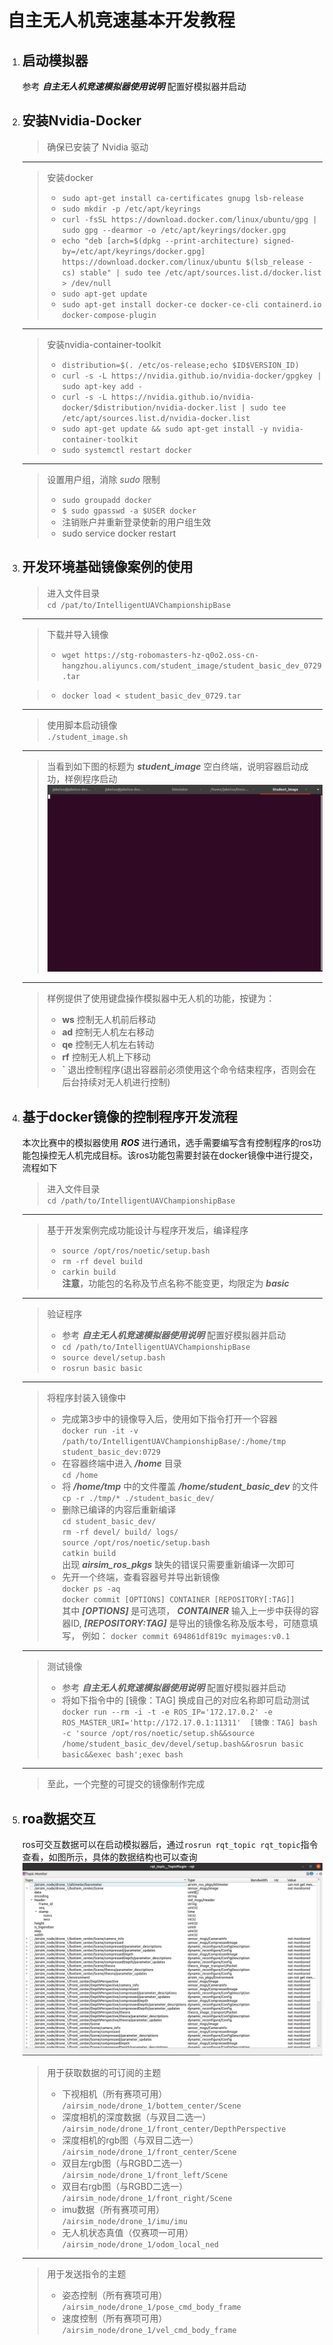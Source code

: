 # __自主无人机竞速基本开发教程__  
1. ## 启动模拟器 
    参考 ***自主无人机竞速模拟器使用说明*** 配置好模拟器并启动

2. ## 安装Nvidia-Docker
    >确保已安装了 Nvidia 驱动
    ----
    >安装docker
    >+ `sudo apt-get install ca-certificates gnupg lsb-release`
    >+ `sudo mkdir -p /etc/apt/keyrings`
    >+ `curl -fsSL https://download.docker.com/linux/ubuntu/gpg | sudo gpg --dearmor -o /etc/apt/keyrings/docker.gpg`
    >+ `echo "deb [arch=$(dpkg --print-architecture) signed-by=/etc/apt/keyrings/docker.gpg] https://download.docker.com/linux/ubuntu $(lsb_release -cs) stable" | sudo tee /etc/apt/sources.list.d/docker.list > /dev/null`
    >+ `sudo apt-get update`
    >+ `sudo apt-get install docker-ce docker-ce-cli containerd.io docker-compose-plugin`
    ----
    >安装nvidia-container-toolkit
    >+ `distribution=$(. /etc/os-release;echo $ID$VERSION_ID)`
    >+ `curl -s -L https://nvidia.github.io/nvidia-docker/gpgkey | sudo apt-key add -`
    >+ `curl -s -L https://nvidia.github.io/nvidia-docker/$distribution/nvidia-docker.list | sudo tee /etc/apt/sources.list.d/nvidia-docker.list`
    >+ `sudo apt-get update && sudo apt-get install -y nvidia-container-toolkit`
    >+ `sudo systemctl restart docker`
    ---
    >设置用户组，消除 *sudo* 限制  
    >+ `sudo groupadd docker`  
    >+ `$ sudo gpasswd -a $USER docker`  
    >+ 注销账户并重新登录使新的用户组生效
    >+ sudo service docker restart

3. ## 开发环境基础镜像案例的使用
    >进入文件目录  
    `cd /pat/to/IntelligentUAVChampionshipBase`
    ----
    >下载并导入镜像  
    >+ `wget https://stg-robomasters-hz-q0o2.oss-cn-hangzhou.aliyuncs.com/student_image/student_basic_dev_0729.tar`  
    
    >+ `docker load < student_basic_dev_0729.tar`
    ----
    >使用脚本启动镜像  
    `./student_image.sh`
    ----
    >当看到如下图的标题为 ***student_image*** 空白终端，说明容器启动成功，样例程序启动
    ![pic](./2022-07-31%2001-49-52%20%E7%9A%84%E5%B1%8F%E5%B9%95%E6%88%AA%E5%9B%BE.png)
    ---
    >样例提供了使用键盘操作模拟器中无人机的功能，按键为：
    >+ **ws** 控制无人机前后移动
    >+ **ad** 控制无人机左右移动
    >+ **qe** 控制无人机左右转动
    >+ **rf** 控制无人机上下移动
    >+ **`**  退出控制程序(退出容器前必须使用这个命令结束程序，否则会在后台持续对无人机进行控制)

4. ## 基于docker镜像的控制程序开发流程
    本次比赛中的模拟器使用 ***ROS*** 进行通讯，选手需要编写含有控制程序的ros功能包操控无人机完成目标。该ros功能包需要封装在docker镜像中进行提交，流程如下
    >进入文件目录  
    `cd /path/to/IntelligentUAVChampionshipBase`
    ----
    >基于开发案例完成功能设计与程序开发后，编译程序
    >+ `source /opt/ros/noetic/setup.bash`  
    >+ `rm -rf devel build`  
    >+ `carkin build`  
    >**注意**，功能包的名称及节点名称不能变更，均限定为 ***basic***
    ----
    > 验证程序
    >+ 参考 ***自主无人机竞速模拟器使用说明*** 配置好模拟器并启动
    >+ `cd /path/to/IntelligentUAVChampionshipBase`
    >+ `source devel/setup.bash`  
    >+ `rosrun basic basic`    
    ----
    >将程序封装入镜像中
    >+ 完成第3步中的镜像导入后，使用如下指令打开一个容器  
    `docker run -it -v /path/to/IntelligentUAVChampionshipBase/:/home/tmp   student_basic_dev:0729`  
    >+ 在容器终端中进入 ***/home*** 目录  
    `cd /home`  
    >+ 将 ***/home/tmp*** 中的文件覆盖 ***/home/student_basic_dev*** 的文件  
    `cp -r ./tmp/* ./student_basic_dev/`  
    >+ 删除已编译的内容后重新编译  
    `cd student_basic_dev/`  
    `rm -rf devel/ build/ logs/`  
    `source /opt/ros/noetic/setup.bash `  
    `catkin build`   
    出现 ***airsim_ros_pkgs*** 缺失的错误只需要重新编译一次即可
    >+ 先开一个终端，查看容器号并导出新镜像  
    `docker ps -aq`  
    `docker commit [OPTIONS] CONTAINER [REPOSITORY[:TAG]]`  
    其中 ***[OPTIONS]*** 是可选项， ***CONTAINER*** 输入上一步中获得的容器ID, ***[REPOSITORY:TAG]*** 是导出的镜像名称及版本号，可随意填写， 例如：
    `docker commit 694861df819c myimages:v0.1`
    ----
    > 测试镜像
    >+ 参考 ***自主无人机竞速模拟器使用说明*** 配置好模拟器并启动
    >+ 将如下指令中的 [镜像：TAG] 换成自己的对应名称即可启动测试
    `docker run --rm -i -t -e ROS_IP='172.17.0.2' -e ROS_MASTER_URI='http://172.17.0.1:11311'  [镜像：TAG] bash -c 'source /opt/ros/noetic/setup.sh&&source /home/student_basic_dev/devel/setup.bash&&rosrun basic basic&&exec bash';exec bash`
    ----
    >至此，一个完整的可提交的镜像制作完成

5. ## roa数据交互
    ros可交互数据可以在启动模拟器后，通过`rosrun rqt_topic rqt_topic`指令查看，如图所示，具体的数据结构也可以查询
    ![pic](./2022-07-31%2002-57-58%20%E7%9A%84%E5%B1%8F%E5%B9%95%E6%88%AA%E5%9B%BE.png)
    >用于获取数据的可订阅的主题
    >+ 下视相机（所有赛项可用）   
    `/airsim_node/drone_1/bottem_center/Scene` 
    >+ 深度相机的深度数据（与双目二选一）   
    `/airsim_node/drone_1/front_center/DepthPerspective`
    >+ 深度相机的rgb图（与双目二选一）   
    `/airsim_node/drone_1/front_center/Scene`
    >+ 双目左rgb图（与RGBD二选一）   
    `/airsim_node/drone_1/front_left/Scene`
    >+ 双目右rgb图（与RGBD二选一）    
    `/airsim_node/drone_1/front_right/Scene`
    >+ imu数据（所有赛项可用）  
    `/airsim_node/drone_1/imu/imu`
    >+ 无人机状态真值（仅赛项一可用）  
    `/airsim_node/drone_1/odom_local_ned`
    ----
    >用于发送指令的主题
    >+ 姿态控制（所有赛项可用）  
    `/airsim_node/drone_1/pose_cmd_body_frame` 
    >+ 速度控制（所有赛项可用）  
    `/airsim_node/drone_1/vel_cmd_body_frame`
